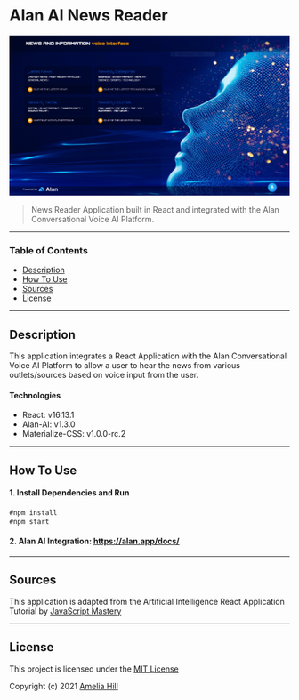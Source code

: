 # Alan AI News Reader

![Project Image](alan.png)

> News Reader Application built in React and integrated with the Alan Conversational Voice AI Platform.

---

### Table of Contents

- [Description](#description)
- [How To Use](#how-to-use)
- [Sources](#sources)
- [License](#license)

---

## Description

This application integrates a React Application with the Alan Conversational Voice AI Platform to allow a user to hear the news from various outlets/sources based on voice input from the user.

#### Technologies

- React: v16.13.1
- Alan-AI: v1.3.0
- Materialize-CSS: v1.0.0-rc.2

---

## How To Use

#### 1. Install Dependencies and Run

```
#npm install
#npm start
```

#### 2. Alan AI Integration: https://alan.app/docs/

---

## Sources

This application is adapted from the Artificial Intelligence React Application Tutorial
by [ JavaScript Mastery](https://www.youtube.com/c/JavaScriptMastery/search?query=alan%20aiAlan)

---

## License

This project is licensed under the [MIT License](#LICENSE.txt)

Copyright (c) 2021 [Amelia Hill](#https://ameliahill.com)
